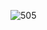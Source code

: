 
<p align="left">
    <img align="left" alt="505" src="https://media.giphy.com/media/XhX7jv0PHWFfd6Xr1m/giphy.gif">
    
</p>

